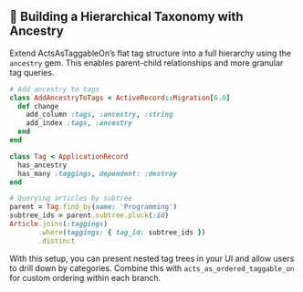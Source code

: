 ## 🌳 Building a Hierarchical Taxonomy with Ancestry
Extend ActsAsTaggableOn’s flat tag structure into a full hierarchy using the `ancestry` gem. This enables parent-child relationships and more granular tag queries.

```ruby
# Add ancestry to tags
class AddAncestryToTags < ActiveRecord::Migration[6.0]
  def change
    add_column :tags, :ancestry, :string
    add_index :tags, :ancestry
  end
end

class Tag < ApplicationRecord
  has_ancestry
  has_many :taggings, dependent: :destroy
end

# Querying articles by subtree
parent = Tag.find_by(name: 'Programming')
subtree_ids = parent.subtree.pluck(:id)
Article.joins(:taggings)
       .where(taggings: { tag_id: subtree_ids })
       .distinct
```

With this setup, you can present nested tag trees in your UI and allow users to drill down by categories. Combine this with `acts_as_ordered_taggable_on` for custom ordering within each branch.